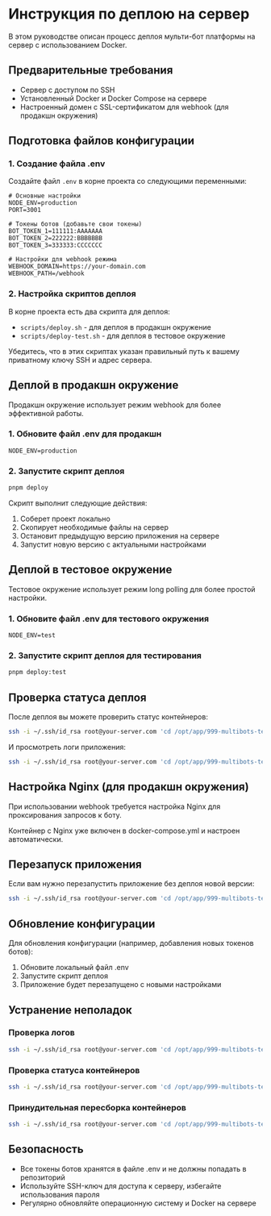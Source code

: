 # Инструкция по деплою на сервер

В этом руководстве описан процесс деплоя мульти-бот платформы на сервер с использованием Docker.

## Предварительные требования

- Сервер с доступом по SSH
- Установленный Docker и Docker Compose на сервере
- Настроенный домен с SSL-сертификатом для webhook (для продакшн окружения)

## Подготовка файлов конфигурации

### 1. Создание файла .env

Создайте файл `.env` в корне проекта со следующими переменными:

```
# Основные настройки
NODE_ENV=production
PORT=3001

# Токены ботов (добавьте свои токены)
BOT_TOKEN_1=111111:AAAAAAA
BOT_TOKEN_2=222222:BBBBBBB
BOT_TOKEN_3=333333:CCCCCCC

# Настройки для webhook режима
WEBHOOK_DOMAIN=https://your-domain.com
WEBHOOK_PATH=/webhook
```

### 2. Настройка скриптов деплоя

В корне проекта есть два скрипта для деплоя:

- `scripts/deploy.sh` - для деплоя в продакшн окружение
- `scripts/deploy-test.sh` - для деплоя в тестовое окружение

Убедитесь, что в этих скриптах указан правильный путь к вашему приватному ключу SSH и адрес сервера.

## Деплой в продакшн окружение

Продакшн окружение использует режим webhook для более эффективной работы.

### 1. Обновите файл .env для продакшн

```
NODE_ENV=production
```

### 2. Запустите скрипт деплоя

```bash
pnpm deploy
```

Скрипт выполнит следующие действия:

1. Соберет проект локально
2. Скопирует необходимые файлы на сервер
3. Остановит предыдущую версию приложения на сервере
4. Запустит новую версию с актуальными настройками

## Деплой в тестовое окружение

Тестовое окружение использует режим long polling для более простой настройки.

### 1. Обновите файл .env для тестового окружения

```
NODE_ENV=test
```

### 2. Запустите скрипт деплоя для тестирования

```bash
pnpm deploy:test
```

## Проверка статуса деплоя

После деплоя вы можете проверить статус контейнеров:

```bash
ssh -i ~/.ssh/id_rsa root@your-server.com 'cd /opt/app/999-multibots-telegraf && docker compose ps'
```

И просмотреть логи приложения:

```bash
ssh -i ~/.ssh/id_rsa root@your-server.com 'cd /opt/app/999-multibots-telegraf && docker compose logs --tail=100 app'
```

## Настройка Nginx (для продакшн окружения)

При использовании webhook требуется настройка Nginx для проксирования запросов к боту.

Контейнер с Nginx уже включен в docker-compose.yml и настроен автоматически.

## Перезапуск приложения

Если вам нужно перезапустить приложение без деплоя новой версии:

```bash
ssh -i ~/.ssh/id_rsa root@your-server.com 'cd /opt/app/999-multibots-telegraf && docker compose restart app'
```

## Обновление конфигурации

Для обновления конфигурации (например, добавления новых токенов ботов):

1. Обновите локальный файл .env
2. Запустите скрипт деплоя
3. Приложение будет перезапущено с новыми настройками

## Устранение неполадок

### Проверка логов

```bash
ssh -i ~/.ssh/id_rsa root@your-server.com 'cd /opt/app/999-multibots-telegraf && docker compose logs --tail=100 app'
```

### Проверка статуса контейнеров

```bash
ssh -i ~/.ssh/id_rsa root@your-server.com 'cd /opt/app/999-multibots-telegraf && docker compose ps'
```

### Принудительная пересборка контейнеров

```bash
ssh -i ~/.ssh/id_rsa root@your-server.com 'cd /opt/app/999-multibots-telegraf && docker compose down && docker compose up -d --build'
```

## Безопасность

- Все токены ботов хранятся в файле .env и не должны попадать в репозиторий
- Используйте SSH-ключ для доступа к серверу, избегайте использования пароля
- Регулярно обновляйте операционную систему и Docker на сервере
